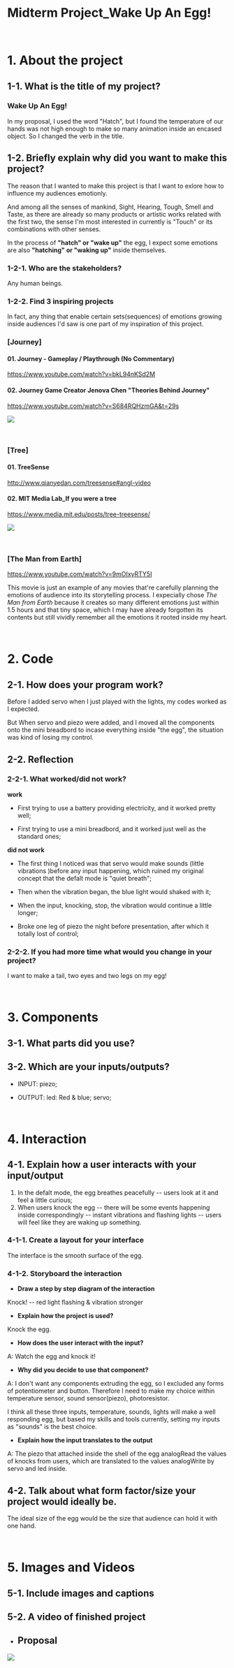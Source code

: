 # Midterm Project_Wake Up An Egg!
&nbsp;
&nbsp;

# 1. About the project

 ## 1-1. What is the title of my project?

### Wake Up An Egg!

In my proposal, I used the word "Hatch", but I found the temperature of our hands was not high enough to make so many animation inside an encased object. So I changed the verb in the title.

## 1-2. Briefly explain why did you want to make this project?

The reason that I wanted to make this project is that I want to exlore how to influence my audiences emotionly.

And among all the senses of mankind, Sight, Hearing, Tough, Smell and Taste, as there are already so many products or artistic works related with the first two, the sense I'm most interested in currently is "Touch" or its combinations with other senses. 

In the process of **"hatch" or "wake up"** the egg, I expect some emotions are also **"hatching" or "waking up"** inside themselves.

### 1-2-1. Who are the stakeholders?

Any human beings.


### 1-2-2. Find 3 inspiring projects

In fact, any thing that enable certain sets(sequences) of emotions growing inside audiences I'd saw is one part of my inspiration of this project.

 ### [Journey]
  
  #### 01. Journey - Gameplay / Playthrough (No Commentary)
 https://www.youtube.com/watch?v=bkL94nKSd2M
 
  
  #### 02. Journey Game Creator Jenova Chen "Theories Behind Journey"
 https://www.youtube.com/watch?v=S684RQHzmGA&t=29s

  ![](https://github.com/yuanfang313/CIM642_Physical_Computing/blob/master/note/Insperation01_journey.png?raw=true)
  
  &nbsp;
  
### [Tree]

#### 01. TreeSense
http://www.qianyedan.com/treesense#angl-video

#### 02. MIT Media Lab_If you were a tree
https://www.media.mit.edu/posts/tree-treesense/

  ![](https://github.com/yuanfang313/CIM642_Physical_Computing/blob/master/note/Insperation02_Tree.png?raw=true)
  
  &nbsp;
  
### [The Man from Earth]
https://www.youtube.com/watch?v=9mOIxyRTY5I

This movie is just an example of any movies that're carefully planning the emotions of audience into its storytelling process. I expecially chose _The Man from Earth_ because it creates so many different emotions just within 1.5 hours and that tiny space, which I may have already forgotten its contents but still vividly remember all the emotions it rooted inside my heart. 

&nbsp;
&nbsp;
&nbsp;
&nbsp;

# 2. Code

 ## 2-1. How does your program work?
 
 Before I added servo when I just played with the lights, my codes worked as I expected.
 
 But When servo and piezo were added, and I moved all the components onto the mini breadbord to incase everything inside "the egg", the situation was kind of losing my control.

## 2-2. Reflection
### 2-2-1. What worked/did not work?

**work**

* First trying to use a battery providing electricity, and it worked pretty well;

* First trying to use a mini breadbord, and it worked just well as the standard ones;


**did not work**

* The first thing I noticed was that servo would make sounds (little vibrations )before any input happening, which ruined my original concept that the defalt mode is "quiet breath";

* Then when the vibration began, the blue light would shaked with it;

* When the input, knocking, stop, the vibration would continue a little longer;

* Broke one leg of piezo the night before presentation, after which it totally lost of control;


### 2-2-2. If you had more time what would you change in your project?

I want to make a tail, two eyes and two legs on my egg!

&nbsp;
&nbsp;
&nbsp;
&nbsp;

# 3. Components

 ## 3-1. What parts did you use?
 
 ## 3-2. Which are your inputs/outputs?
 
 * INPUT: piezo;

 * OUTPUT: led: Red & blue; servo;

&nbsp;
&nbsp;
&nbsp;
&nbsp;

# 4. Interaction

 ## 4-1. Explain how a user interacts with your input/output
 
1. In the defalt mode, the egg breathes peacefully -- users look at it and feel a little curious;
2. When users knock the egg -- there will be some events happening inside correspondingly -- instant vibrations and flashing lights -- users will feel like they are waking up something.
 
 ### 4-1-1. Create a layout for your interface
 
 The interface is the smooth surface of the egg.
 
 ### 4-1-2. Storyboard the interaction
 
* **Draw a step by step diagram of the interaction**

Knock! -- red light flashing & vibration stronger

* **Explain how the project is used?**

Knock the egg.

  * **How does the user interact with the input?**
  
  A: Watch the egg and knock it!
  
  * **Why did you decide to use that component?**
  
  A: I don't want any components extruding the egg, so I excluded any forms of potentiometer and button.
  Therefore I need to make my choice within temperature sensor, sound sensor(piezo), photoresistor.
  
  I think all these three inputs, temperature, sounds, lights will make a well responding egg, but based my skills and tools currently, setting my inputs as "sounds" is the best choice.
  
  * **Explain how the input translates to the output**
  
  A: The piezo that attached inside the shell of the egg analogRead the values of knocks from users, which are translated to the values analogWrite by servo and led inside.


## 4-2. Talk about what form factor/size your project would ideally be.

The ideal size of the egg would be the size that audience can hold it with one hand.

&nbsp;
&nbsp;
&nbsp;
&nbsp;

# 5. Images and Videos

 ## 5-1. Include images and captions

 ## 5-2. A video of finished project





* ## Proposal
![](https://github.com/yuanfang313/CIM642_Physical_Computing/blob/master/note/Midterm_proposal.png?raw=true)
